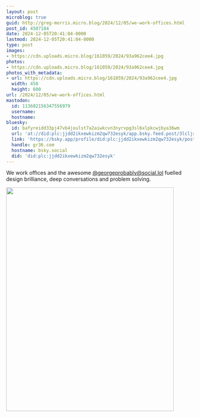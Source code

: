 ```yaml
---
layout: post
microblog: true
guid: http://greg-morris.micro.blog/2024/12/05/we-work-offices.html
post_id: 4507184
date: 2024-12-05T20:41:04-0000
lastmod: 2024-12-05T20:41:04-0000
type: post
images:
- https://cdn.uploads.micro.blog/161059/2024/93a962cee4.jpg
photos:
- https://cdn.uploads.micro.blog/161059/2024/93a962cee4.jpg
photos_with_metadata:
- url: https://cdn.uploads.micro.blog/161059/2024/93a962cee4.jpg
  width: 450
  height: 600
url: /2024/12/05/we-work-offices.html
mastodon:
  id: 113602156347556979
  username: 
  hostname: 
bluesky:
  id: bafyreidd33pj47vb4joulst7a2aiwkcvn3nyrvpg3sl6xlpkcwjbya36wm
  url: 'at://did:plc:jjdd2ikxewkizm2qw732esyk/app.bsky.feed.post/3lcljrqtmed2v'
  link: 'https://bsky.app/profile/did:plc:jjdd2ikxewkizm2qw732esyk/post/3lcljrqtmed2v'
  handle: gr36.com
  hostname: bsky.social
  did: 'did:plc:jjdd2ikxewkizm2qw732esyk'
---
```

We work offices and the awesome [@georgeprobably@social.lol](https://micro.blog/georgeprobably@social.lol) fuelled design brilliance, deep conversations and problem solving. 

<img src="uploads/2024/93a962cee4.jpg" width="450" height="600" alt="">
